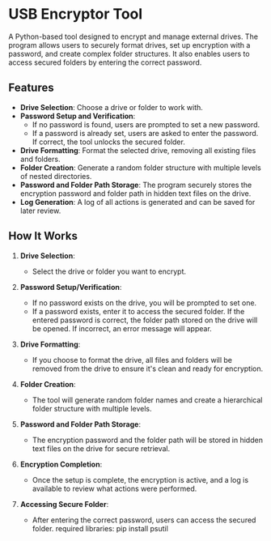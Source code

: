 # USB Encryptor Tool

A Python-based tool designed to encrypt and manage external drives. The program allows users to securely format drives, set up encryption with a password, and create complex folder structures. It also enables users to access secured folders by entering the correct password.

## Features

- **Drive Selection**: Choose a drive or folder to work with.
- **Password Setup and Verification**:
  - If no password is found, users are prompted to set a new password.
  - If a password is already set, users are asked to enter the password. If correct, the tool unlocks the secured folder.
- **Drive Formatting**: Format the selected drive, removing all existing files and folders.
- **Folder Creation**: Generate a random folder structure with multiple levels of nested directories.
- **Password and Folder Path Storage**: The program securely stores the encryption password and folder path in hidden text files on the drive.
- **Log Generation**: A log of all actions is generated and can be saved for later review.

## How It Works

1. **Drive Selection**: 
   - Select the drive or folder you want to encrypt.
   
2. **Password Setup/Verification**:
   - If no password exists on the drive, you will be prompted to set one.
   - If a password exists, enter it to access the secured folder. If the entered password is correct, the folder path stored on the drive will be opened. If incorrect, an error message will appear.

3. **Drive Formatting**: 
   - If you choose to format the drive, all files and folders will be removed from the drive to ensure it's clean and ready for encryption.

4. **Folder Creation**:
   - The tool will generate random folder names and create a hierarchical folder structure with multiple levels.

5. **Password and Folder Path Storage**:
   - The encryption password and the folder path will be stored in hidden text files on the drive for secure retrieval.

6. **Encryption Completion**:
   - Once the setup is complete, the encryption is active, and a log is available to review what actions were performed.
   
7. **Accessing Secure Folder**:
   - After entering the correct password, users can access the secured folder.
required libraries:
pip install psutil

